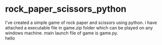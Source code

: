 # rock_paper_scissors_python
I've created a simple game of rock paper and scissors using python. i have attached a executable file in game.zip folder which can be played on any windows machine.
main launch file of game is game.py.
<br> hello <br>
